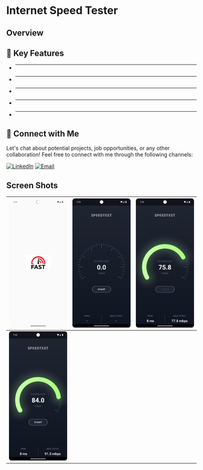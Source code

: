 # Internet Speed Tester
## Overview

## 🚀 Key Features
- **  **
- **  ** 
- **  **
- **  **
- **  **

## 🤝 Connect with Me
Let's chat about potential projects, job opportunities, or any other collaboration! Feel free to connect with me through the following channels:

[![LinkedIn](https://img.shields.io/badge/LinkedIn-Connect-blue?style=for-the-badge&logo=linkedin)](https://www.linkedin.com/in/muhammad-zohaib-imtiaz-dev)
[![Email](https://img.shields.io/badge/Email-Drop%20a%20Message-red?style=for-the-badge&logo=gmail)](mailto:mzkhan9610@gmail.com)

## Screen Shots
| ![Screenshot 1](https://github.com/ZohaibKhanDev/Internet-Speed-Tester/blob/master/screenshots/1.png) | ![Screenshot 2](https://github.com/ZohaibKhanDev/Internet-Speed-Tester/blob/master/screenshots/2.png) | ![Screenshot 3](https://github.com/ZohaibKhanDev/Internet-Speed-Tester/blob/master/screenshots/3.png) |
| --- | --- | --- |
| ![Screenshot 4](https://github.com/ZohaibKhanDev/Internet-Speed-Tester/blob/master/screenshots/4.png) 

